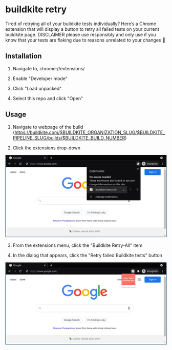 # buildkite retry

Tired of retrying all of your buildkite tests individually?
Here’s a Chrome extension that will display a button to retry all failed tests on your current buildkite page. DISCLAIMER please use responsibly and only use if you know that your tests are flaking due to reasons unrelated to your changes :slightly_smiling_face:

## Installation

1. Navigate to, chrome://extensions/

2. Enable "Developer mode"

3. Click "Load unpacked"

4. Select this repo and click "Open"

## Usage

1. Navigate to webpage of the build (https://buildkite.com/$BUILDKITE_ORGANIZATION_SLUG/$BUILDKITE_PIPELINE_SLUG/builds/$BUILDKITE_BUILD_NUMBER)

2. Click the extensions drop-down

![extension-menu](extension-menu.png)

3. From the extensions menu, click the "Buildkite Retry-All" item

4. In the dialog that appears, click the "Retry failed Buildkite tests" button

![retry-button](retry-button.png)
